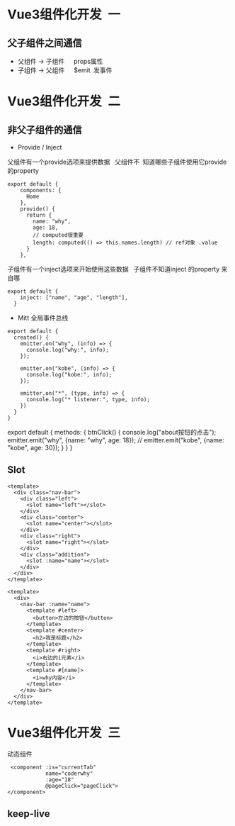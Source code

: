 # Vue3组件化开发 一


## 父子组件之间通信 
- 父组件 -> 子组件   props属性 
- 子组件 -> 父组件   $emit 发事件 


# Vue3组件化开发 二

## 非父子组件的通信

- Provide / Inject

父组件有一个provide选项来提供数据 
父组件不 知道哪些子组件使用它provide 的property

```
export default {
    components: {
      Home
    },
    provide() {
      return {
        name: "why",
        age: 18,
        // computed很重要
        length: computed(() => this.names.length) // ref对象 .value
      }
    },
```

子组件有一个inject选项来开始使用这些数据 
子组件不知道inject 的property 来自哪 

```
export default {
    inject: ["name", "age", "length"],
  }
```


- Mitt 全局事件总线
```
export default {
  created() {
    emitter.on("why", (info) => {
      console.log("why:", info);
    });

    emitter.on("kobe", (info) => {
      console.log("kobe:", info);
    });

    emitter.on("*", (type, info) => {
      console.log("* listener:", type, info);
    })
  }
}
```

export default {
  methods: {
    btnClick() {
      console.log("about按钮的点击");
      emitter.emit("why", {name: "why", age: 18});
      // emitter.emit("kobe", {name: "kobe", age: 30});
    }
  }
}

## Slot
```
<template>
  <div class="nav-bar">
    <div class="left">
      <slot name="left"></slot>
    </div>
    <div class="center">
      <slot name="center"></slot>
    </div>
    <div class="right">
      <slot name="right"></slot>
    </div>
    <div class="addition">
      <slot :name="name"></slot>
    </div>
  </div>
</template>
```

```
<template>
  <div>
    <nav-bar :name="name">
      <template #left>
        <button>左边的按钮</button>
      </template>
      <template #center>
        <h2>我是标题</h2>
      </template>
      <template #right>
        <i>右边的i元素</i>
      </template>
      <template #[name]>
        <i>why内容</i>
      </template>
    </nav-bar>
  </div>
</template>
```



# Vue3组件化开发 三

动态组件
```
 <component :is="currentTab"
            name="coderwhy"
            :age="18"
            @pageClick="pageClick">
</component>
```

## keep-live

